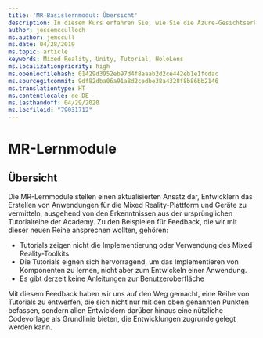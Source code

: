 ```yaml
---
title: 'MR-Basislernmodul: Übersicht'
description: In diesem Kurs erfahren Sie, wie Sie die Azure-Gesichtserkennung in einer Mixed Reality-Anwendung implementieren.
author: jessemcculloch
ms.author: jemccull
ms.date: 04/28/2019
ms.topic: article
keywords: Mixed Reality, Unity, Tutorial, HoloLens
ms.localizationpriority: high
ms.openlocfilehash: 01429d3952eb97d4f8aaab2d2ce442eb1e1fcdac
ms.sourcegitcommit: 9df82dba06a91a8d2cedbe38a4328f8b86bb2146
ms.translationtype: HT
ms.contentlocale: de-DE
ms.lasthandoff: 04/29/2020
ms.locfileid: "79031712"
---
```

# <a name="mr-learning-modules"></a>MR-Lernmodule

## <a name="overview"></a>Übersicht

Die MR-Lernmodule stellen einen aktualisierten Ansatz dar, Entwicklern das Erstellen von Anwendungen für die Mixed Reality-Plattform und Geräte zu vermitteln, ausgehend von den Erkenntnissen aus der ursprünglichen Tutorialreihe der Academy. Zu den Beispielen für Feedback, die wir mit dieser neuen Reihe ansprechen wollten, gehören:

* Tutorials zeigen nicht die Implementierung oder Verwendung des Mixed Reality-Toolkits
* Die Tutorials eignen sich hervorragend, um das Implementieren von Komponenten zu lernen, nicht aber zum Entwickeln einer Anwendung.
* Es gibt derzeit keine Anleitungen zur Benutzeroberfläche

Mit diesem Feedback haben wir uns auf den Weg gemacht, eine Reihe von Tutorials zu entwerfen, die sich nicht nur mit den oben genannten Punkten befassen, sondern allen Entwicklern darüber hinaus eine nützliche Codevorlage als Grundlinie bieten, die Entwicklungen zugrunde gelegt werden kann.
